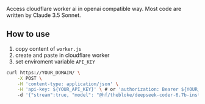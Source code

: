 Access cloudflare worker ai in openai compatible way. Most code are written by Claude 3.5 Sonnet.

## How to use

1. copy content of `worker.js`
2. create and paste in cloudflare worker
3. set enviroment variable `API_KEY`

```bash
curl https://YOUR_DOMAIN/ \
    -X POST \
    -H 'content-type: application/json' \
    -H 'api-key: ${YOUR_API_KEY}' \ # or 'authorization: Bearer ${YOUR_API_KEY}'
    -d '{"stream":true, "model": "@hf/thebloke/deepseek-coder-6.7b-instruct-awq", "messages": [{ "role": "system", "content": "You are a friendly assistant" }, { "role": "user", "content": "what is WASM?" }]}'
```
